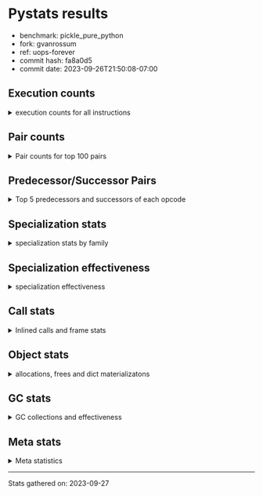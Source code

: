 
# Pystats results

- benchmark: pickle_pure_python
- fork: gvanrossum
- ref: uops-forever
- commit hash: fa8a0d5
- commit date: 2023-09-26T21:50:08-07:00

## Execution counts

<details>
<summary> execution counts for all instructions </summary>

|Name | Count | Self | Cumulative | Miss ratio | 
|---|---:|---:|---:|---:|
| LOAD_FAST | 235,101,660 | 24.7% | 24.7% |  |
| LOAD_ATTR_INSTANCE_VALUE | 82,560,000 | 8.7% | 33.4% |  |
| POP_JUMP_IF_FALSE | 56,832,000 | 6.0% | 39.3% |  |
| STORE_FAST | 48,154,020 | 5.1% | 44.4% |  |
| RESUME_CHECK | 41,529,720 | 4.4% | 48.8% |  |
| LOAD_GLOBAL_BUILTIN | 40,089,660 | 4.2% | 53.0% |  |
| LOAD_CONST | 35,520,000 | 3.7% | 56.7% |  |
| POP_TOP | 30,604,860 | 3.2% | 59.9% |  |
| RETURN_CONST | 26,304,000 | 2.8% | 62.7% |  |
| LOAD_GLOBAL_MODULE | 25,593,940 | 2.7% | 65.4% |  |
| COMPARE_OP_INT | 21,100,080 | 2.2% | 67.6% | 0.8% |
| LOAD_ATTR_METHOD_WITH_VALUES | 21,024,000 | 2.2% | 69.8% |  |
| CALL_PY_EXACT_ARGS | 19,602,240 | 2.1% | 71.9% | 4.9% |
| POP_JUMP_IF_NONE | 16,358,400 | 1.7% | 73.6% |  |
| LOAD_ATTR_METHOD_LAZY_DICT | 16,012,800 | 1.7% | 75.3% |  |
| TO_BOOL_ALWAYS_TRUE | 15,898,680 | 1.7% | 76.9% | 0.4% |
| RETURN_VALUE | 15,283,320 | 1.6% | 78.5% |  |
| LOAD_ATTR_METHOD_NO_DICT | 14,092,800 | 1.5% | 80.0% |  |
| CALL_BUILTIN_O | 13,670,400 | 1.4% | 81.5% |  |
| TO_BOOL_BOOL | 12,038,400 | 1.3% | 82.7% |  |
| LOAD_ATTR_NONDESCRIPTOR_WITH_VALUES | 10,752,000 | 1.1% | 83.8% |  |
| CALL_BUILTIN_FAST | 10,617,600 | 1.1% | 85.0% |  |
| CALL_METHOD_DESCRIPTOR_FAST | 10,387,200 | 1.1% | 86.1% |  |
| POP_JUMP_IF_TRUE | 10,099,200 | 1.1% | 87.1% |  |
| CALL_BOUND_METHOD_EXACT_ARGS | 10,003,200 | 1.1% | 88.2% |  |
| CALL_METHOD_DESCRIPTOR_O | 9,964,800 | 1.0% | 89.2% |  |
| BINARY_OP | 9,352,920 | 1.0% | 90.2% |  |
| IS_OP | 9,196,800 | 1.0% | 91.2% |  |
| LOAD_FAST_LOAD_FAST | 8,905,980 | 0.9% | 92.1% |  |
| PUSH_NULL | 7,965,480 | 0.8% | 92.9% |  |
| CALL_LEN | 7,680,000 | 0.8% | 93.7% |  |
| CALL | 6,223,640 | 0.7% | 94.4% |  |
| CALL_METHOD_DESCRIPTOR_NOARGS | 6,105,600 | 0.6% | 95.0% |  |
| CALL_PY_WITH_DEFAULTS | 5,952,000 | 0.6% | 95.7% |  |
| CALL_TYPE_1 | 4,588,800 | 0.5% | 96.1% |  |
| JUMP_FORWARD | 4,339,200 | 0.5% | 96.6% |  |
| CONTAINS_OP | 3,840,000 | 0.4% | 97.0% |  |
| BUILD_TUPLE | 3,820,860 | 0.4% | 97.4% |  |
| TO_BOOL_INT | 3,782,400 | 0.4% | 97.8% |  |
| STORE_SUBSCR_DICT | 3,782,400 | 0.4% | 98.2% |  |
| CALL_METHOD_DESCRIPTOR_FAST_WITH_KEYWORDS | 3,571,200 | 0.4% | 98.6% |  |
| EXTENDED_ARG | 3,552,000 | 0.4% | 98.9% |  |
| ENTER_EXECUTOR | 3,191,040 | 0.3% | 99.3% |  |
| BINARY_SUBSCR_TUPLE_INT | 1,324,800 | 0.1% | 99.4% |  |
| COMPARE_OP | 1,028,960 | 0.1% | 99.5% |  |
| STORE_ATTR_INSTANCE_VALUE | 864,000 | 0.1% | 99.6% |  |
| COPY | 614,400 | 0.1% | 99.7% |  |
| SWAP | 556,800 | 0.1% | 99.7% |  |
| LOAD_ATTR | 403,680 | 0.0% | 99.8% |  |
| NOP | 230,460 | 0.0% | 99.8% |  |
| LOAD_ATTR_MODULE | 192,220 | 0.0% | 99.8% |  |
| GET_ITER | 192,120 | 0.0% | 99.8% |  |
| FOR_ITER_LIST | 153,600 | 0.0% | 99.9% |  |
| CALL_KW | 153,600 | 0.0% | 99.9% |  |
| CALL_BUILTIN_CLASS | 134,460 | 0.0% | 99.9% |  |
| CALL_ISINSTANCE | 115,200 | 0.0% | 99.9% |  |
| UNPACK_SEQUENCE_TWO_TUPLE | 96,000 | 0.0% | 99.9% |  |
| STORE_FAST_STORE_FAST | 96,000 | 0.0% | 99.9% |  |
| POP_JUMP_IF_NOT_NONE | 96,000 | 0.0% | 99.9% |  |
| TO_BOOL_NONE | 77,880 | 0.0% | 99.9% | 73.5% |
| INTERPRETER_EXIT | 76,800 | 0.0% | 100.0% |  |
| BUILD_MAP | 76,800 | 0.0% | 100.0% |  |
| EXIT_INIT_CHECK | 57,600 | 0.0% | 100.0% |  |
| COMPARE_OP_STR | 57,600 | 0.0% | 100.0% |  |
| CALL_ALLOC_AND_ENTER_INIT | 57,600 | 0.0% | 100.0% |  |
| FOR_ITER_TUPLE | 38,460 | 0.0% | 100.0% |  |
| TO_BOOL | 38,440 | 0.0% | 100.0% |  |
| BINARY_SUBSCR_LIST_INT | 38,400 | 0.0% | 100.0% |  |
| CALL_FUNCTION_EX | 19,320 | 0.0% | 100.0% |  |
| LOAD_FAST_CHECK | 19,200 | 0.0% | 100.0% |  |
| BINARY_SUBSCR_DICT | 19,200 | 0.0% | 100.0% |  |
| BINARY_OP_ADD_INT | 19,200 | 0.0% | 100.0% |  |
| LOAD_DEREF | 180 | 0.0% | 100.0% |  |
| LOAD_GLOBAL | 160 | 0.0% | 100.0% |  |
| LOAD_ATTR_WITH_HINT | 60 | 0.0% | 100.0% |  |
| LIST_EXTEND | 60 | 0.0% | 100.0% |  |
| FOR_ITER_RANGE | 60 | 0.0% | 100.0% |  |
| COPY_FREE_VARS | 60 | 0.0% | 100.0% |  |
| CALL_INTRINSIC_1 | 60 | 0.0% | 100.0% |  |
| BUILD_LIST | 60 | 0.0% | 100.0% |  |
| BINARY_OP_SUBTRACT_FLOAT | 60 | 0.0% | 100.0% |  |
| JUMP_BACKWARD | 20 | 0.0% | 100.0% |  |


</details>

## Pair counts

<details>
<summary> Pair counts for top 100 pairs </summary>

|Pair | Count | Self | Cumulative | 
|---|---:|---:|---:|
| LOAD_FAST LOAD_ATTR_INSTANCE_VALUE | 82,560,000 | 8.7% | 8.7% |
| STORE_FAST LOAD_FAST | 39,456,300 | 4.1% | 12.8% |
| POP_JUMP_IF_FALSE LOAD_FAST | 35,712,000 | 3.8% | 16.6% |
| RESUME_CHECK LOAD_FAST | 35,424,000 | 3.7% | 20.3% |
| LOAD_GLOBAL_BUILTIN LOAD_FAST | 30,720,060 | 3.2% | 23.5% |
| RETURN_CONST POP_TOP | 20,313,600 | 2.1% | 25.7% |
| CALL_PY_EXACT_ARGS RESUME_CHECK | 19,584,000 | 2.1% | 27.7% |
| LOAD_FAST POP_JUMP_IF_NONE | 16,358,400 | 1.7% | 29.4% |
| TO_BOOL_ALWAYS_TRUE POP_JUMP_IF_FALSE | 15,897,600 | 1.7% | 31.1% |
| LOAD_ATTR_INSTANCE_VALUE TO_BOOL_ALWAYS_TRUE | 15,897,600 | 1.7% | 32.8% |
| LOAD_FAST LOAD_ATTR_METHOD_WITH_VALUES | 15,014,400 | 1.6% | 34.3% |
| LOAD_ATTR_METHOD_WITH_VALUES LOAD_FAST | 15,014,400 | 1.6% | 35.9% |
| COMPARE_OP_INT POP_JUMP_IF_FALSE | 15,010,560 | 1.6% | 37.5% |
| LOAD_CONST COMPARE_OP_INT | 14,876,160 | 1.6% | 39.1% |
| LOAD_FAST CALL_BUILTIN_O | 13,593,600 | 1.4% | 40.5% |
| LOAD_FAST CALL_PY_EXACT_ARGS | 13,536,000 | 1.4% | 41.9% |
| LOAD_FAST LOAD_CONST | 13,420,800 | 1.4% | 43.3% |
| TO_BOOL_BOOL POP_JUMP_IF_FALSE | 11,731,200 | 1.2% | 44.6% |
| POP_JUMP_IF_NONE LOAD_FAST | 11,712,000 | 1.2% | 45.8% |
| LOAD_FAST LOAD_ATTR_NONDESCRIPTOR_WITH_VALUES | 10,483,200 | 1.1% | 46.9% |
| POP_TOP RETURN_CONST | 10,406,400 | 1.1% | 48.0% |
| CALL_METHOD_DESCRIPTOR_FAST STORE_FAST | 10,387,200 | 1.1% | 49.1% |
| RETURN_VALUE POP_TOP | 10,080,000 | 1.1% | 50.1% |
| LOAD_ATTR_INSTANCE_VALUE LOAD_ATTR_METHOD_LAZY_DICT | 10,003,200 | 1.1% | 51.2% |
| CALL_BOUND_METHOD_EXACT_ARGS RESUME_CHECK | 10,003,200 | 1.1% | 52.2% |
| LOAD_FAST CALL_METHOD_DESCRIPTOR_O | 9,945,600 | 1.0% | 53.3% |
| LOAD_ATTR_METHOD_LAZY_DICT LOAD_FAST | 9,945,600 | 1.0% | 54.3% |
| CALL_METHOD_DESCRIPTOR_O RETURN_VALUE | 9,945,600 | 1.0% | 55.4% |
| POP_TOP LOAD_FAST | 9,251,520 | 1.0% | 56.3% |
| IS_OP POP_JUMP_IF_FALSE | 9,196,800 | 1.0% | 57.3% |
| STORE_FAST LOAD_GLOBAL_BUILTIN | 8,390,400 | 0.9% | 58.2% |
| POP_JUMP_IF_FALSE LOAD_GLOBAL_BUILTIN | 8,390,400 | 0.9% | 59.1% |
| LOAD_FAST PUSH_NULL | 7,753,980 | 0.8% | 59.9% |
| LOAD_ATTR_INSTANCE_VALUE LOAD_CONST | 7,603,200 | 0.8% | 60.7% |
| CALL_LEN STORE_FAST | 7,564,800 | 0.8% | 61.5% |
| LOAD_CONST LOAD_FAST | 6,432,000 | 0.7% | 62.2% |
| LOAD_ATTR_INSTANCE_VALUE STORE_FAST | 6,182,400 | 0.6% | 62.8% |
| POP_JUMP_IF_TRUE LOAD_FAST | 6,105,600 | 0.6% | 63.4% |
| LOAD_ATTR_NONDESCRIPTOR_WITH_VALUES COMPARE_OP_INT | 6,086,400 | 0.6% | 64.1% |
| LOAD_FAST LOAD_ATTR_METHOD_LAZY_DICT | 6,009,600 | 0.6% | 64.7% |
| LOAD_ATTR_METHOD_LAZY_DICT CALL_METHOD_DESCRIPTOR_NOARGS | 6,009,600 | 0.6% | 65.3% |
| POP_JUMP_IF_FALSE RETURN_CONST | 5,971,200 | 0.6% | 66.0% |
| COMPARE_OP_INT POP_JUMP_IF_TRUE | 5,971,200 | 0.6% | 66.6% |
| LOAD_ATTR_INSTANCE_VALUE LOAD_ATTR_METHOD_WITH_VALUES | 5,952,000 | 0.6% | 67.2% |
| CALL_PY_WITH_DEFAULTS RESUME_CHECK | 5,952,000 | 0.6% | 67.8% |
| LOAD_FAST TO_BOOL_BOOL | 5,894,400 | 0.6% | 68.5% |
| CALL_METHOD_DESCRIPTOR_NOARGS LOAD_FAST | 5,894,400 | 0.6% | 69.1% |
| LOAD_ATTR_INSTANCE_VALUE TO_BOOL_BOOL | 5,875,200 | 0.6% | 69.7% |
| RETURN_CONST STORE_FAST | 5,836,800 | 0.6% | 70.3% |
| RESUME_CHECK RETURN_CONST | 5,836,800 | 0.6% | 70.9% |
| LOAD_ATTR_METHOD_WITH_VALUES CALL_PY_WITH_DEFAULTS | 5,836,800 | 0.6% | 71.5% |
| LOAD_ATTR_METHOD_NO_DICT LOAD_GLOBAL_BUILTIN | 5,836,800 | 0.6% | 72.2% |
| LOAD_ATTR_INSTANCE_VALUE LOAD_ATTR_METHOD_NO_DICT | 5,836,800 | 0.6% | 72.8% |
| CALL_BUILTIN_O CALL_METHOD_DESCRIPTOR_FAST | 5,836,800 | 0.6% | 73.4% |
| CALL RESUME_CHECK | 5,798,400 | 0.6% | 74.0% |
| LOAD_FAST CALL_BUILTIN_FAST | 5,760,000 | 0.6% | 74.6% |
| LOAD_GLOBAL_MODULE LOAD_GLOBAL_MODULE | 5,740,880 | 0.6% | 75.2% |
| LOAD_GLOBAL_MODULE LOAD_CONST | 5,740,800 | 0.6% | 75.8% |
| CALL_BUILTIN_FAST BINARY_OP | 5,740,800 | 0.6% | 76.4% |
| POP_JUMP_IF_FALSE LOAD_GLOBAL_MODULE | 5,184,000 | 0.5% | 77.0% |
| LOAD_ATTR_INSTANCE_VALUE LOAD_FAST | 5,145,600 | 0.5% | 77.5% |
| RETURN_VALUE CALL_BOUND_METHOD_EXACT_ARGS | 5,088,000 | 0.5% | 78.0% |
| CALL_BUILTIN_FAST STORE_FAST | 4,780,800 | 0.5% | 78.5% |
| LOAD_FAST LOAD_GLOBAL_BUILTIN | 4,665,600 | 0.5% | 79.0% |
| LOAD_FAST LOAD_GLOBAL_MODULE | 4,646,400 | 0.5% | 79.5% |
| LOAD_ATTR_INSTANCE_VALUE LOAD_GLOBAL_MODULE | 4,608,000 | 0.5% | 80.0% |
| PUSH_NULL LOAD_FAST_LOAD_FAST | 4,585,980 | 0.5% | 80.5% |
| POP_JUMP_IF_NONE LOAD_GLOBAL_BUILTIN | 4,569,600 | 0.5% | 81.0% |
| LOAD_GLOBAL_MODULE IS_OP | 4,569,600 | 0.5% | 81.4% |
| LOAD_GLOBAL_MODULE CALL_BUILTIN_FAST | 4,569,600 | 0.5% | 81.9% |
| LOAD_CONST LOAD_GLOBAL_MODULE | 4,569,600 | 0.5% | 82.4% |
| LOAD_ATTR_METHOD_NO_DICT LOAD_FAST | 4,569,600 | 0.5% | 82.9% |
| LOAD_FAST_LOAD_FAST CALL_PY_EXACT_ARGS | 4,550,400 | 0.5% | 83.4% |
| LOAD_GLOBAL_BUILTIN STORE_FAST | 4,531,200 | 0.5% | 83.8% |
| LOAD_GLOBAL_BUILTIN IS_OP | 4,531,200 | 0.5% | 84.3% |
| LOAD_FAST CALL_TYPE_1 | 4,531,200 | 0.5% | 84.8% |
| LOAD_FAST CALL_METHOD_DESCRIPTOR_FAST | 4,531,200 | 0.5% | 85.3% |
| LOAD_ATTR_NONDESCRIPTOR_WITH_VALUES LOAD_ATTR_METHOD_NO_DICT | 4,531,200 | 0.5% | 85.7% |
| CALL_TYPE_1 STORE_FAST | 4,531,200 | 0.5% | 86.2% |
| BINARY_OP CALL_BOUND_METHOD_EXACT_ARGS | 4,377,600 | 0.5% | 86.7% |
| JUMP_FORWARD LOAD_FAST | 4,185,600 | 0.4% | 87.1% |
| POP_JUMP_IF_TRUE LOAD_GLOBAL_BUILTIN | 3,993,600 | 0.4% | 87.5% |
| LOAD_FAST CALL_LEN | 3,897,600 | 0.4% | 87.9% |
| CALL_BUILTIN_O LOAD_FAST | 3,840,000 | 0.4% | 88.3% |
| LOAD_FAST_LOAD_FAST BUILD_TUPLE | 3,801,600 | 0.4% | 88.7% |
| LOAD_ATTR_INSTANCE_VALUE CONTAINS_OP | 3,801,600 | 0.4% | 89.1% |
| TO_BOOL_INT POP_JUMP_IF_FALSE | 3,782,400 | 0.4% | 89.5% |
| STORE_SUBSCR_DICT RETURN_CONST | 3,782,400 | 0.4% | 89.9% |
| POP_TOP LOAD_FAST_LOAD_FAST | 3,782,400 | 0.4% | 90.3% |
| LOAD_GLOBAL_MODULE RETURN_VALUE | 3,782,400 | 0.4% | 90.7% |
| LOAD_ATTR_INSTANCE_VALUE TO_BOOL_INT | 3,782,400 | 0.4% | 91.1% |
| LOAD_ATTR_INSTANCE_VALUE LOAD_GLOBAL_BUILTIN | 3,782,400 | 0.4% | 91.5% |
| LOAD_ATTR_INSTANCE_VALUE CALL_LEN | 3,782,400 | 0.4% | 91.9% |
| CONTAINS_OP POP_JUMP_IF_TRUE | 3,782,400 | 0.4% | 92.3% |
| CALL_BUILTIN_O STORE_SUBSCR_DICT | 3,782,400 | 0.4% | 92.7% |
| BUILD_TUPLE LOAD_FAST | 3,782,400 | 0.4% | 93.1% |
| LOAD_CONST LOAD_CONST | 3,724,800 | 0.4% | 93.5% |
| LOAD_FAST LOAD_ATTR_METHOD_NO_DICT | 3,705,600 | 0.4% | 93.9% |
| LOAD_FAST BINARY_OP | 3,590,420 | 0.4% | 94.3% |
| LOAD_ATTR_METHOD_NO_DICT LOAD_CONST | 3,590,400 | 0.4% | 94.6% |


</details>

## Predecessor/Successor Pairs

<details>
<summary> Top 5 predecessors and successors of each opcode </summary>

### CACHE

<details>
<summary> Successors and predecessors for CACHE </summary>

|Predecessors | Count | Percentage | 
|---|---:|---:|

|Successors | Count | Percentage | 
|---|---:|---:|
| RESUME_CHECK | 76,800 | 100.0% |


</details>

### EXIT_INIT_CHECK

<details>
<summary> Successors and predecessors for EXIT_INIT_CHECK </summary>

|Predecessors | Count | Percentage | 
|---|---:|---:|
| RETURN_CONST | 57,600 | 100.0% |

|Successors | Count | Percentage | 
|---|---:|---:|
| RETURN_VALUE | 57,600 | 100.0% |


</details>

### GET_ITER

<details>
<summary> Successors and predecessors for GET_ITER </summary>

|Predecessors | Count | Percentage | 
|---|---:|---:|
| LOAD_FAST | 172,920 | 90.0% |
| CALL_METHOD_DESCRIPTOR_FAST_WITH_KEYWORDS | 19,200 | 10.0% |

|Successors | Count | Percentage | 
|---|---:|---:|
| FOR_ITER_LIST | 153,600 | 80.0% |
| FOR_ITER_TUPLE | 38,460 | 20.0% |
| FOR_ITER_RANGE | 60 | 0.0% |


</details>

### INTERPRETER_EXIT

<details>
<summary> Successors and predecessors for INTERPRETER_EXIT </summary>

|Predecessors | Count | Percentage | 
|---|---:|---:|
| RETURN_CONST | 76,800 | 100.0% |

|Successors | Count | Percentage | 
|---|---:|---:|


</details>

### NOP

<details>
<summary> Successors and predecessors for NOP </summary>

|Predecessors | Count | Percentage | 
|---|---:|---:|
| STORE_FAST | 153,600 | 66.6% |
| STORE_ATTR_INSTANCE_VALUE | 57,600 | 25.0% |
| POP_JUMP_IF_FALSE | 19,200 | 8.3% |
| POP_TOP | 60 | 0.0% |

|Successors | Count | Percentage | 
|---|---:|---:|
| LOAD_GLOBAL_BUILTIN | 153,600 | 66.6% |
| LOAD_FAST | 76,800 | 33.3% |
| LOAD_DEREF | 60 | 0.0% |


</details>

### POP_TOP

<details>
<summary> Successors and predecessors for POP_TOP </summary>

|Predecessors | Count | Percentage | 
|---|---:|---:|
| RETURN_CONST | 20,313,600 | 66.4% |
| RETURN_VALUE | 10,080,000 | 32.9% |
| CALL_BUILTIN_O | 115,200 | 0.4% |
| POP_JUMP_IF_FALSE | 57,600 | 0.2% |
| CALL_KW | 19,200 | 0.1% |

|Successors | Count | Percentage | 
|---|---:|---:|
| RETURN_CONST | 10,406,400 | 34.0% |
| LOAD_FAST | 9,251,520 | 30.2% |
| LOAD_FAST_LOAD_FAST | 3,782,400 | 12.4% |
| EXTENDED_ARG | 3,552,000 | 11.6% |
| ENTER_EXECUTOR | 3,170,880 | 10.4% |


</details>

### PUSH_NULL

<details>
<summary> Successors and predecessors for PUSH_NULL </summary>

|Predecessors | Count | Percentage | 
|---|---:|---:|
| LOAD_FAST | 7,753,980 | 97.3% |
| LOAD_ATTR_MODULE | 172,960 | 2.2% |
| LOAD_ATTR | 38,420 | 0.5% |
| LOAD_DEREF | 120 | 0.0% |

|Successors | Count | Percentage | 
|---|---:|---:|
| LOAD_FAST_LOAD_FAST | 4,585,980 | 57.6% |
| LOAD_FAST | 2,841,720 | 35.7% |
| LOAD_GLOBAL_MODULE | 364,800 | 4.6% |
| CALL | 172,980 | 2.2% |


</details>

### RETURN_VALUE

<details>
<summary> Successors and predecessors for RETURN_VALUE </summary>

|Predecessors | Count | Percentage | 
|---|---:|---:|
| CALL_METHOD_DESCRIPTOR_O | 9,945,600 | 65.1% |
| LOAD_GLOBAL_MODULE | 3,782,400 | 24.7% |
| BINARY_OP | 1,305,600 | 8.5% |
| LOAD_FAST | 96,000 | 0.6% |
| EXIT_INIT_CHECK | 57,600 | 0.4% |

|Successors | Count | Percentage | 
|---|---:|---:|
| POP_TOP | 10,080,000 | 66.0% |
| CALL_BOUND_METHOD_EXACT_ARGS | 5,088,000 | 33.3% |
| LOAD_FAST | 57,600 | 0.4% |
| STORE_FAST | 38,400 | 0.3% |
| UNPACK_SEQUENCE_TWO_TUPLE | 19,200 | 0.1% |


</details>

### TO_BOOL

<details>
<summary> Successors and predecessors for TO_BOOL </summary>

|Predecessors | Count | Percentage | 
|---|---:|---:|
| LOAD_FAST | 38,400 | 99.9% |
| TO_BOOL | 40 | 0.1% |

|Successors | Count | Percentage | 
|---|---:|---:|
| POP_JUMP_IF_TRUE | 38,400 | 99.9% |
| TO_BOOL | 40 | 0.1% |


</details>

### BINARY_OP

<details>
<summary> Successors and predecessors for BINARY_OP </summary>

|Predecessors | Count | Percentage | 
|---|---:|---:|
| CALL_BUILTIN_FAST | 5,740,800 | 61.4% |
| LOAD_FAST | 3,590,420 | 38.4% |
| LOAD_CONST | 19,200 | 0.2% |
| BINARY_OP | 2,500 | 0.0% |

|Successors | Count | Percentage | 
|---|---:|---:|
| CALL_BOUND_METHOD_EXACT_ARGS | 4,377,600 | 46.8% |
| LOAD_FAST | 3,590,400 | 38.4% |
| RETURN_VALUE | 1,305,600 | 14.0% |
| CALL_BUILTIN_O | 57,600 | 0.6% |
| LOAD_CONST | 19,200 | 0.2% |


</details>

### BUILD_LIST

<details>
<summary> Successors and predecessors for BUILD_LIST </summary>

|Predecessors | Count | Percentage | 
|---|---:|---:|
| LOAD_FAST | 60 | 100.0% |

|Successors | Count | Percentage | 
|---|---:|---:|
| LOAD_DEREF | 60 | 100.0% |


</details>

### BUILD_MAP

<details>
<summary> Successors and predecessors for BUILD_MAP </summary>

|Predecessors | Count | Percentage | 
|---|---:|---:|
| STORE_ATTR_INSTANCE_VALUE | 57,600 | 75.0% |
| LOAD_FAST | 19,200 | 25.0% |

|Successors | Count | Percentage | 
|---|---:|---:|
| LOAD_FAST | 57,600 | 75.0% |
| CALL_FUNCTION_EX | 19,200 | 25.0% |


</details>

### BUILD_TUPLE

<details>
<summary> Successors and predecessors for BUILD_TUPLE </summary>

|Predecessors | Count | Percentage | 
|---|---:|---:|
| LOAD_FAST_LOAD_FAST | 3,801,600 | 99.5% |
| LOAD_FAST_CHECK | 19,200 | 0.5% |
| LOAD_GLOBAL_MODULE | 60 | 0.0% |

|Successors | Count | Percentage | 
|---|---:|---:|
| LOAD_FAST | 3,782,400 | 99.0% |
| RETURN_VALUE | 19,200 | 0.5% |
| CALL_BUILTIN_FAST | 19,200 | 0.5% |
| STORE_FAST | 60 | 0.0% |


</details>

### CALL

<details>
<summary> Successors and predecessors for CALL </summary>

|Predecessors | Count | Percentage | 
|---|---:|---:|
| ENTER_EXECUTOR | 2,998,020 | 48.2% |
| LOAD_FAST | 2,803,220 | 45.0% |
| PUSH_NULL | 172,980 | 2.8% |
| LOAD_ATTR_NONDESCRIPTOR_WITH_VALUES | 134,400 | 2.2% |
| LOAD_ATTR_METHOD_LAZY_DICT | 57,600 | 0.9% |

|Successors | Count | Percentage | 
|---|---:|---:|
| RESUME_CHECK | 5,798,400 | 93.2% |
| LOAD_FAST | 172,860 | 2.8% |
| CALL_BUILTIN_CLASS | 134,420 | 2.2% |
| STORE_FAST | 115,260 | 1.9% |
| CALL | 2,640 | 0.0% |


</details>

### CALL_FUNCTION_EX

<details>
<summary> Successors and predecessors for CALL_FUNCTION_EX </summary>

|Predecessors | Count | Percentage | 
|---|---:|---:|
| BUILD_MAP | 19,200 | 99.4% |
| LOAD_FAST | 60 | 0.3% |
| CALL_INTRINSIC_1 | 60 | 0.3% |

|Successors | Count | Percentage | 
|---|---:|---:|
| POP_TOP | 19,200 | 99.4% |
| RESUME_CHECK | 60 | 0.3% |
| COPY_FREE_VARS | 60 | 0.3% |


</details>

### CALL_INTRINSIC_1

<details>
<summary> Successors and predecessors for CALL_INTRINSIC_1 </summary>

|Predecessors | Count | Percentage | 
|---|---:|---:|
| LIST_EXTEND | 60 | 100.0% |

|Successors | Count | Percentage | 
|---|---:|---:|
| CALL_FUNCTION_EX | 60 | 100.0% |


</details>

### CALL_KW

<details>
<summary> Successors and predecessors for CALL_KW </summary>

|Predecessors | Count | Percentage | 
|---|---:|---:|
| LOAD_CONST | 153,600 | 100.0% |

|Successors | Count | Percentage | 
|---|---:|---:|
| RESUME_CHECK | 57,600 | 37.5% |
| LOAD_ATTR_METHOD_WITH_VALUES | 57,600 | 37.5% |
| STORE_FAST | 19,200 | 12.5% |
| POP_TOP | 19,200 | 12.5% |


</details>

### COMPARE_OP

<details>
<summary> Successors and predecessors for COMPARE_OP </summary>

|Predecessors | Count | Percentage | 
|---|---:|---:|
| LOAD_CONST | 541,440 | 52.6% |
| COPY | 480,000 | 46.6% |
| COMPARE_OP | 4,400 | 0.4% |
| COMPARE_OP_INT | 3,120 | 0.3% |

|Successors | Count | Percentage | 
|---|---:|---:|
| POP_JUMP_IF_FALSE | 1,021,440 | 99.3% |
| COMPARE_OP | 4,400 | 0.4% |
| COMPARE_OP_INT | 3,120 | 0.3% |


</details>

### CONTAINS_OP

<details>
<summary> Successors and predecessors for CONTAINS_OP </summary>

|Predecessors | Count | Percentage | 
|---|---:|---:|
| LOAD_ATTR_INSTANCE_VALUE | 3,801,600 | 99.0% |
| LOAD_FAST | 38,400 | 1.0% |

|Successors | Count | Percentage | 
|---|---:|---:|
| POP_JUMP_IF_TRUE | 3,782,400 | 98.5% |
| POP_JUMP_IF_FALSE | 57,600 | 1.5% |


</details>

### COPY

<details>
<summary> Successors and predecessors for COPY </summary>

|Predecessors | Count | Percentage | 
|---|---:|---:|
| SWAP | 556,800 | 90.6% |
| LOAD_FAST | 57,600 | 9.4% |

|Successors | Count | Percentage | 
|---|---:|---:|
| COMPARE_OP | 480,000 | 78.1% |
| COMPARE_OP_INT | 76,800 | 12.5% |
| TO_BOOL_BOOL | 57,600 | 9.4% |


</details>

### COPY_FREE_VARS

<details>
<summary> Successors and predecessors for COPY_FREE_VARS </summary>

|Predecessors | Count | Percentage | 
|---|---:|---:|
| CALL_FUNCTION_EX | 60 | 100.0% |

|Successors | Count | Percentage | 
|---|---:|---:|
| RESUME_CHECK | 60 | 100.0% |


</details>

### ENTER_EXECUTOR

<details>
<summary> Successors and predecessors for ENTER_EXECUTOR </summary>

|Predecessors | Count | Percentage | 
|---|---:|---:|
| POP_TOP | 3,170,880 | 99.4% |
| STORE_FAST | 19,200 | 0.6% |
| ENTER_EXECUTOR | 940 | 0.0% |
| JUMP_BACKWARD | 20 | 0.0% |

|Successors | Count | Percentage | 
|---|---:|---:|
| CALL | 2,998,020 | 94.0% |
| LOAD_FAST | 153,600 | 4.8% |
| LOAD_GLOBAL_BUILTIN | 38,400 | 1.2% |
| ENTER_EXECUTOR | 940 | 0.0% |
| LOAD_GLOBAL_MODULE | 40 | 0.0% |


</details>

### EXTENDED_ARG

<details>
<summary> Successors and predecessors for EXTENDED_ARG </summary>

|Predecessors | Count | Percentage | 
|---|---:|---:|
| POP_TOP | 3,552,000 | 100.0% |

|Successors | Count | Percentage | 
|---|---:|---:|
| JUMP_FORWARD | 3,552,000 | 100.0% |


</details>

### IS_OP

<details>
<summary> Successors and predecessors for IS_OP </summary>

|Predecessors | Count | Percentage | 
|---|---:|---:|
| LOAD_GLOBAL_MODULE | 4,569,600 | 49.7% |
| LOAD_GLOBAL_BUILTIN | 4,531,200 | 49.3% |
| CALL_TYPE_1 | 57,600 | 0.6% |
| LOAD_FAST_LOAD_FAST | 38,400 | 0.4% |

|Successors | Count | Percentage | 
|---|---:|---:|
| POP_JUMP_IF_FALSE | 9,196,800 | 100.0% |


</details>

### JUMP_BACKWARD

<details>
<summary> Successors and predecessors for JUMP_BACKWARD </summary>

|Predecessors | Count | Percentage | 
|---|---:|---:|
| ENTER_EXECUTOR | 20 | 100.0% |

|Successors | Count | Percentage | 
|---|---:|---:|
| ENTER_EXECUTOR | 20 | 100.0% |


</details>

### JUMP_FORWARD

<details>
<summary> Successors and predecessors for JUMP_FORWARD </summary>

|Predecessors | Count | Percentage | 
|---|---:|---:|
| EXTENDED_ARG | 3,552,000 | 81.9% |
| POP_JUMP_IF_FALSE | 460,800 | 10.6% |
| POP_TOP | 307,200 | 7.1% |
| STORE_FAST | 19,200 | 0.4% |

|Successors | Count | Percentage | 
|---|---:|---:|
| LOAD_FAST | 4,185,600 | 96.5% |
| LOAD_FAST_LOAD_FAST | 134,400 | 3.1% |
| LOAD_GLOBAL_BUILTIN | 19,200 | 0.4% |


</details>

### LIST_EXTEND

<details>
<summary> Successors and predecessors for LIST_EXTEND </summary>

|Predecessors | Count | Percentage | 
|---|---:|---:|
| LOAD_DEREF | 60 | 100.0% |

|Successors | Count | Percentage | 
|---|---:|---:|
| CALL_INTRINSIC_1 | 60 | 100.0% |


</details>

### LOAD_ATTR

<details>
<summary> Successors and predecessors for LOAD_ATTR </summary>

|Predecessors | Count | Percentage | 
|---|---:|---:|
| LOAD_FAST | 268,840 | 66.6% |
| LOAD_ATTR_INSTANCE_VALUE | 115,200 | 28.5% |
| LOAD_GLOBAL_MODULE | 19,260 | 4.8% |
| LOAD_ATTR | 360 | 0.1% |
| LOAD_GLOBAL | 20 | 0.0% |

|Successors | Count | Percentage | 
|---|---:|---:|
| STORE_FAST | 192,000 | 47.6% |
| LOAD_FAST | 172,800 | 42.8% |
| PUSH_NULL | 38,420 | 9.5% |
| LOAD_ATTR | 360 | 0.1% |
| LOAD_ATTR_MODULE | 80 | 0.0% |


</details>

### LOAD_CONST

<details>
<summary> Successors and predecessors for LOAD_CONST </summary>

|Predecessors | Count | Percentage | 
|---|---:|---:|
| LOAD_FAST | 13,420,800 | 37.8% |
| LOAD_ATTR_INSTANCE_VALUE | 7,603,200 | 21.4% |
| LOAD_GLOBAL_MODULE | 5,740,800 | 16.2% |
| LOAD_CONST | 3,724,800 | 10.5% |
| LOAD_ATTR_METHOD_NO_DICT | 3,590,400 | 10.1% |

|Successors | Count | Percentage | 
|---|---:|---:|
| COMPARE_OP_INT | 14,876,160 | 41.9% |
| LOAD_FAST | 6,432,000 | 18.1% |
| LOAD_GLOBAL_MODULE | 4,569,600 | 12.9% |
| LOAD_CONST | 3,724,800 | 10.5% |
| CALL_METHOD_DESCRIPTOR_FAST_WITH_KEYWORDS | 3,571,200 | 10.1% |


</details>

### LOAD_DEREF

<details>
<summary> Successors and predecessors for LOAD_DEREF </summary>

|Predecessors | Count | Percentage | 
|---|---:|---:|
| RESUME_CHECK | 60 | 33.3% |
| NOP | 60 | 33.3% |
| BUILD_LIST | 60 | 33.3% |

|Successors | Count | Percentage | 
|---|---:|---:|
| PUSH_NULL | 120 | 66.7% |
| LIST_EXTEND | 60 | 33.3% |


</details>

### LOAD_FAST

<details>
<summary> Successors and predecessors for LOAD_FAST </summary>

|Predecessors | Count | Percentage | 
|---|---:|---:|
| STORE_FAST | 39,456,300 | 16.8% |
| POP_JUMP_IF_FALSE | 35,712,000 | 15.2% |
| RESUME_CHECK | 35,424,000 | 15.1% |
| LOAD_GLOBAL_BUILTIN | 30,720,060 | 13.1% |
| LOAD_ATTR_METHOD_WITH_VALUES | 15,014,400 | 6.4% |

|Successors | Count | Percentage | 
|---|---:|---:|
| LOAD_ATTR_INSTANCE_VALUE | 82,560,000 | 35.1% |
| POP_JUMP_IF_NONE | 16,358,400 | 7.0% |
| LOAD_ATTR_METHOD_WITH_VALUES | 15,014,400 | 6.4% |
| CALL_BUILTIN_O | 13,593,600 | 5.8% |
| CALL_PY_EXACT_ARGS | 13,536,000 | 5.8% |


</details>

### LOAD_FAST_CHECK

<details>
<summary> Successors and predecessors for LOAD_FAST_CHECK </summary>

|Predecessors | Count | Percentage | 
|---|---:|---:|
| LOAD_FAST | 19,200 | 100.0% |

|Successors | Count | Percentage | 
|---|---:|---:|
| BUILD_TUPLE | 19,200 | 100.0% |


</details>

### LOAD_FAST_LOAD_FAST

<details>
<summary> Successors and predecessors for LOAD_FAST_LOAD_FAST </summary>

|Predecessors | Count | Percentage | 
|---|---:|---:|
| PUSH_NULL | 4,585,980 | 51.5% |
| POP_TOP | 3,782,400 | 42.5% |
| LOAD_GLOBAL_MODULE | 230,400 | 2.6% |
| JUMP_FORWARD | 134,400 | 1.5% |
| RESUME_CHECK | 57,600 | 0.6% |

|Successors | Count | Percentage | 
|---|---:|---:|
| CALL_PY_EXACT_ARGS | 4,550,400 | 51.1% |
| BUILD_TUPLE | 3,801,600 | 42.7% |
| LOAD_ATTR_NONDESCRIPTOR_WITH_VALUES | 268,800 | 3.0% |
| STORE_ATTR_INSTANCE_VALUE | 115,200 | 1.3% |
| LOAD_FAST | 57,600 | 0.6% |


</details>

### LOAD_GLOBAL

<details>
<summary> Successors and predecessors for LOAD_GLOBAL </summary>

|Predecessors | Count | Percentage | 
|---|---:|---:|
| STORE_FAST | 40 | 25.0% |
| RETURN_VALUE | 40 | 25.0% |
| LOAD_GLOBAL_MODULE | 40 | 25.0% |
| RESUME_CHECK | 20 | 12.5% |
| ENTER_EXECUTOR | 20 | 12.5% |

|Successors | Count | Percentage | 
|---|---:|---:|
| LOAD_GLOBAL_MODULE | 120 | 75.0% |
| LOAD_GLOBAL_BUILTIN | 20 | 12.5% |
| LOAD_ATTR | 20 | 12.5% |


</details>

### POP_JUMP_IF_FALSE

<details>
<summary> Successors and predecessors for POP_JUMP_IF_FALSE </summary>

|Predecessors | Count | Percentage | 
|---|---:|---:|
| TO_BOOL_ALWAYS_TRUE | 15,897,600 | 28.0% |
| COMPARE_OP_INT | 15,010,560 | 26.4% |
| TO_BOOL_BOOL | 11,731,200 | 20.6% |
| IS_OP | 9,196,800 | 16.2% |
| TO_BOOL_INT | 3,782,400 | 6.7% |

|Successors | Count | Percentage | 
|---|---:|---:|
| LOAD_FAST | 35,712,000 | 62.8% |
| LOAD_GLOBAL_BUILTIN | 8,390,400 | 14.8% |
| RETURN_CONST | 5,971,200 | 10.5% |
| LOAD_GLOBAL_MODULE | 5,184,000 | 9.1% |
| LOAD_CONST | 1,036,800 | 1.8% |


</details>

### POP_JUMP_IF_NONE

<details>
<summary> Successors and predecessors for POP_JUMP_IF_NONE </summary>

|Predecessors | Count | Percentage | 
|---|---:|---:|
| LOAD_FAST | 16,358,400 | 100.0% |

|Successors | Count | Percentage | 
|---|---:|---:|
| LOAD_FAST | 11,712,000 | 71.6% |
| LOAD_GLOBAL_BUILTIN | 4,569,600 | 27.9% |
| LOAD_FAST_LOAD_FAST | 57,600 | 0.4% |
| RETURN_CONST | 19,200 | 0.1% |


</details>

### POP_JUMP_IF_NOT_NONE

<details>
<summary> Successors and predecessors for POP_JUMP_IF_NOT_NONE </summary>

|Predecessors | Count | Percentage | 
|---|---:|---:|
| LOAD_FAST | 96,000 | 100.0% |

|Successors | Count | Percentage | 
|---|---:|---:|
| LOAD_FAST | 57,600 | 60.0% |
| LOAD_GLOBAL_MODULE | 19,200 | 20.0% |
| LOAD_GLOBAL_BUILTIN | 19,200 | 20.0% |


</details>

### POP_JUMP_IF_TRUE

<details>
<summary> Successors and predecessors for POP_JUMP_IF_TRUE </summary>

|Predecessors | Count | Percentage | 
|---|---:|---:|
| COMPARE_OP_INT | 5,971,200 | 59.1% |
| CONTAINS_OP | 3,782,400 | 37.5% |
| TO_BOOL_BOOL | 307,200 | 3.0% |
| TO_BOOL | 38,400 | 0.4% |

|Successors | Count | Percentage | 
|---|---:|---:|
| LOAD_FAST | 6,105,600 | 60.5% |
| LOAD_GLOBAL_BUILTIN | 3,993,600 | 39.5% |


</details>

### RETURN_CONST

<details>
<summary> Successors and predecessors for RETURN_CONST </summary>

|Predecessors | Count | Percentage | 
|---|---:|---:|
| POP_TOP | 10,406,400 | 39.6% |
| POP_JUMP_IF_FALSE | 5,971,200 | 22.7% |
| RESUME_CHECK | 5,836,800 | 22.2% |
| STORE_SUBSCR_DICT | 3,782,400 | 14.4% |
| STORE_ATTR_INSTANCE_VALUE | 288,000 | 1.1% |

|Successors | Count | Percentage | 
|---|---:|---:|
| POP_TOP | 20,313,600 | 77.2% |
| STORE_FAST | 5,836,800 | 22.2% |
| INTERPRETER_EXIT | 76,800 | 0.3% |
| EXIT_INIT_CHECK | 57,600 | 0.2% |
| RETURN_VALUE | 19,200 | 0.1% |


</details>

### STORE_FAST

<details>
<summary> Successors and predecessors for STORE_FAST </summary>

|Predecessors | Count | Percentage | 
|---|---:|---:|
| CALL_METHOD_DESCRIPTOR_FAST | 10,387,200 | 21.6% |
| CALL_LEN | 7,564,800 | 15.7% |
| LOAD_ATTR_INSTANCE_VALUE | 6,182,400 | 12.8% |
| RETURN_CONST | 5,836,800 | 12.1% |
| CALL_BUILTIN_FAST | 4,780,800 | 9.9% |

|Successors | Count | Percentage | 
|---|---:|---:|
| LOAD_FAST | 39,456,300 | 81.9% |
| LOAD_GLOBAL_BUILTIN | 8,390,400 | 17.4% |
| NOP | 153,600 | 0.3% |
| LOAD_GLOBAL_MODULE | 76,880 | 0.2% |
| LOAD_FAST_LOAD_FAST | 19,200 | 0.0% |


</details>

### STORE_FAST_STORE_FAST

<details>
<summary> Successors and predecessors for STORE_FAST_STORE_FAST </summary>

|Predecessors | Count | Percentage | 
|---|---:|---:|
| UNPACK_SEQUENCE_TWO_TUPLE | 96,000 | 100.0% |

|Successors | Count | Percentage | 
|---|---:|---:|
| LOAD_FAST | 76,800 | 80.0% |
| LOAD_FAST_LOAD_FAST | 19,200 | 20.0% |


</details>

### SWAP

<details>
<summary> Successors and predecessors for SWAP </summary>

|Predecessors | Count | Percentage | 
|---|---:|---:|
| LOAD_FAST | 556,800 | 100.0% |

|Successors | Count | Percentage | 
|---|---:|---:|
| COPY | 556,800 | 100.0% |


</details>

### BINARY_OP_ADD_INT

<details>
<summary> Successors and predecessors for BINARY_OP_ADD_INT </summary>

|Predecessors | Count | Percentage | 
|---|---:|---:|
| LOAD_CONST | 19,200 | 100.0% |

|Successors | Count | Percentage | 
|---|---:|---:|
| STORE_FAST | 19,200 | 100.0% |


</details>

### BINARY_OP_SUBTRACT_FLOAT

<details>
<summary> Successors and predecessors for BINARY_OP_SUBTRACT_FLOAT </summary>

|Predecessors | Count | Percentage | 
|---|---:|---:|
| LOAD_FAST | 40 | 66.7% |
| BINARY_OP | 20 | 33.3% |

|Successors | Count | Percentage | 
|---|---:|---:|
| RETURN_VALUE | 60 | 100.0% |


</details>

### BINARY_SUBSCR_DICT

<details>
<summary> Successors and predecessors for BINARY_SUBSCR_DICT </summary>

|Predecessors | Count | Percentage | 
|---|---:|---:|
| LOAD_FAST | 19,200 | 100.0% |

|Successors | Count | Percentage | 
|---|---:|---:|
| STORE_FAST | 19,200 | 100.0% |


</details>

### BINARY_SUBSCR_LIST_INT

<details>
<summary> Successors and predecessors for BINARY_SUBSCR_LIST_INT </summary>

|Predecessors | Count | Percentage | 
|---|---:|---:|
| LOAD_FAST | 38,400 | 100.0% |

|Successors | Count | Percentage | 
|---|---:|---:|
| CALL_BOUND_METHOD_EXACT_ARGS | 38,400 | 100.0% |


</details>

### BINARY_SUBSCR_TUPLE_INT

<details>
<summary> Successors and predecessors for BINARY_SUBSCR_TUPLE_INT </summary>

|Predecessors | Count | Percentage | 
|---|---:|---:|
| LOAD_CONST | 1,324,800 | 100.0% |

|Successors | Count | Percentage | 
|---|---:|---:|
| CALL_PY_EXACT_ARGS | 1,305,600 | 98.6% |
| STORE_FAST | 19,200 | 1.4% |


</details>

### CALL_ALLOC_AND_ENTER_INIT

<details>
<summary> Successors and predecessors for CALL_ALLOC_AND_ENTER_INIT </summary>

|Predecessors | Count | Percentage | 
|---|---:|---:|
| LOAD_ATTR_INSTANCE_VALUE | 57,600 | 100.0% |

|Successors | Count | Percentage | 
|---|---:|---:|
| RESUME_CHECK | 57,600 | 100.0% |


</details>

### CALL_BOUND_METHOD_EXACT_ARGS

<details>
<summary> Successors and predecessors for CALL_BOUND_METHOD_EXACT_ARGS </summary>

|Predecessors | Count | Percentage | 
|---|---:|---:|
| RETURN_VALUE | 5,088,000 | 50.9% |
| BINARY_OP | 4,377,600 | 43.8% |
| LOAD_GLOBAL_MODULE | 499,200 | 5.0% |
| BINARY_SUBSCR_LIST_INT | 38,400 | 0.4% |

|Successors | Count | Percentage | 
|---|---:|---:|
| RESUME_CHECK | 10,003,200 | 100.0% |


</details>

### CALL_BUILTIN_CLASS

<details>
<summary> Successors and predecessors for CALL_BUILTIN_CLASS </summary>

|Predecessors | Count | Percentage | 
|---|---:|---:|
| CALL | 134,420 | 100.0% |
| LOAD_FAST | 40 | 0.0% |

|Successors | Count | Percentage | 
|---|---:|---:|
| STORE_FAST | 134,460 | 100.0% |


</details>

### CALL_BUILTIN_FAST

<details>
<summary> Successors and predecessors for CALL_BUILTIN_FAST </summary>

|Predecessors | Count | Percentage | 
|---|---:|---:|
| LOAD_FAST | 5,760,000 | 54.2% |
| LOAD_GLOBAL_MODULE | 4,569,600 | 43.0% |
| LOAD_CONST | 115,200 | 1.1% |
| LOAD_ATTR_INSTANCE_VALUE | 57,600 | 0.5% |
| CALL_LEN | 57,600 | 0.5% |

|Successors | Count | Percentage | 
|---|---:|---:|
| BINARY_OP | 5,740,800 | 54.1% |
| STORE_FAST | 4,780,800 | 45.0% |
| TO_BOOL_BOOL | 76,800 | 0.7% |
| LOAD_ATTR_METHOD_NO_DICT | 19,200 | 0.2% |


</details>

### CALL_BUILTIN_O

<details>
<summary> Successors and predecessors for CALL_BUILTIN_O </summary>

|Predecessors | Count | Percentage | 
|---|---:|---:|
| LOAD_FAST | 13,593,600 | 99.4% |
| BINARY_OP | 57,600 | 0.4% |
| LOAD_ATTR_INSTANCE_VALUE | 19,200 | 0.1% |

|Successors | Count | Percentage | 
|---|---:|---:|
| CALL_METHOD_DESCRIPTOR_FAST | 5,836,800 | 42.7% |
| LOAD_FAST | 3,840,000 | 28.1% |
| STORE_SUBSCR_DICT | 3,782,400 | 27.7% |
| POP_TOP | 115,200 | 0.8% |
| RETURN_VALUE | 57,600 | 0.4% |


</details>

### CALL_ISINSTANCE

<details>
<summary> Successors and predecessors for CALL_ISINSTANCE </summary>

|Predecessors | Count | Percentage | 
|---|---:|---:|
| LOAD_GLOBAL_MODULE | 57,600 | 50.0% |
| LOAD_GLOBAL_BUILTIN | 57,600 | 50.0% |

|Successors | Count | Percentage | 
|---|---:|---:|
| TO_BOOL_BOOL | 115,200 | 100.0% |


</details>

### CALL_LEN

<details>
<summary> Successors and predecessors for CALL_LEN </summary>

|Predecessors | Count | Percentage | 
|---|---:|---:|
| LOAD_FAST | 3,897,600 | 50.7% |
| LOAD_ATTR_INSTANCE_VALUE | 3,782,400 | 49.2% |

|Successors | Count | Percentage | 
|---|---:|---:|
| STORE_FAST | 7,564,800 | 98.5% |
| LOAD_FAST | 57,600 | 0.8% |
| CALL_BUILTIN_FAST | 57,600 | 0.8% |


</details>

### CALL_METHOD_DESCRIPTOR_FAST

<details>
<summary> Successors and predecessors for CALL_METHOD_DESCRIPTOR_FAST </summary>

|Predecessors | Count | Percentage | 
|---|---:|---:|
| CALL_BUILTIN_O | 5,836,800 | 56.2% |
| LOAD_FAST | 4,531,200 | 43.6% |
| LOAD_GLOBAL_MODULE | 19,200 | 0.2% |

|Successors | Count | Percentage | 
|---|---:|---:|
| STORE_FAST | 10,387,200 | 100.0% |


</details>

### CALL_METHOD_DESCRIPTOR_FAST_WITH_KEYWORDS

<details>
<summary> Successors and predecessors for CALL_METHOD_DESCRIPTOR_FAST_WITH_KEYWORDS </summary>

|Predecessors | Count | Percentage | 
|---|---:|---:|
| LOAD_CONST | 3,571,200 | 100.0% |

|Successors | Count | Percentage | 
|---|---:|---:|
| STORE_FAST | 3,552,000 | 99.5% |
| GET_ITER | 19,200 | 0.5% |


</details>

### CALL_METHOD_DESCRIPTOR_NOARGS

<details>
<summary> Successors and predecessors for CALL_METHOD_DESCRIPTOR_NOARGS </summary>

|Predecessors | Count | Percentage | 
|---|---:|---:|
| LOAD_ATTR_METHOD_LAZY_DICT | 6,009,600 | 98.4% |
| LOAD_ATTR_METHOD_NO_DICT | 96,000 | 1.6% |

|Successors | Count | Percentage | 
|---|---:|---:|
| LOAD_FAST | 5,894,400 | 96.5% |
| LOAD_CONST | 76,800 | 1.3% |
| CALL_PY_EXACT_ARGS | 76,800 | 1.3% |
| STORE_FAST | 57,600 | 0.9% |


</details>

### CALL_METHOD_DESCRIPTOR_O

<details>
<summary> Successors and predecessors for CALL_METHOD_DESCRIPTOR_O </summary>

|Predecessors | Count | Percentage | 
|---|---:|---:|
| LOAD_FAST | 9,945,600 | 99.8% |
| LOAD_CONST | 19,200 | 0.2% |

|Successors | Count | Percentage | 
|---|---:|---:|
| RETURN_VALUE | 9,945,600 | 99.8% |
| LOAD_CONST | 19,200 | 0.2% |


</details>

### CALL_PY_EXACT_ARGS

<details>
<summary> Successors and predecessors for CALL_PY_EXACT_ARGS </summary>

|Predecessors | Count | Percentage | 
|---|---:|---:|
| LOAD_FAST | 13,536,000 | 69.1% |
| LOAD_FAST_LOAD_FAST | 4,550,400 | 23.2% |
| BINARY_SUBSCR_TUPLE_INT | 1,305,600 | 6.7% |
| LOAD_ATTR_METHOD_WITH_VALUES | 115,200 | 0.6% |
| CALL_METHOD_DESCRIPTOR_NOARGS | 76,800 | 0.4% |

|Successors | Count | Percentage | 
|---|---:|---:|
| RESUME_CHECK | 19,584,000 | 99.9% |
| CALL_PY_EXACT_ARGS | 18,240 | 0.1% |


</details>

### CALL_PY_WITH_DEFAULTS

<details>
<summary> Successors and predecessors for CALL_PY_WITH_DEFAULTS </summary>

|Predecessors | Count | Percentage | 
|---|---:|---:|
| LOAD_ATTR_METHOD_WITH_VALUES | 5,836,800 | 98.1% |
| LOAD_FAST | 115,200 | 1.9% |

|Successors | Count | Percentage | 
|---|---:|---:|
| RESUME_CHECK | 5,952,000 | 100.0% |


</details>

### CALL_TYPE_1

<details>
<summary> Successors and predecessors for CALL_TYPE_1 </summary>

|Predecessors | Count | Percentage | 
|---|---:|---:|
| LOAD_FAST | 4,531,200 | 98.7% |
| LOAD_CONST | 38,400 | 0.8% |
| LOAD_GLOBAL_BUILTIN | 19,200 | 0.4% |

|Successors | Count | Percentage | 
|---|---:|---:|
| STORE_FAST | 4,531,200 | 98.7% |
| IS_OP | 57,600 | 1.3% |


</details>

### COMPARE_OP_INT

<details>
<summary> Successors and predecessors for COMPARE_OP_INT </summary>

|Predecessors | Count | Percentage | 
|---|---:|---:|
| LOAD_CONST | 14,876,160 | 70.5% |
| LOAD_ATTR_NONDESCRIPTOR_WITH_VALUES | 6,086,400 | 28.8% |
| COPY | 76,800 | 0.4% |
| LOAD_GLOBAL_MODULE | 57,600 | 0.3% |
| COMPARE_OP | 3,120 | 0.0% |

|Successors | Count | Percentage | 
|---|---:|---:|
| POP_JUMP_IF_FALSE | 15,010,560 | 71.1% |
| POP_JUMP_IF_TRUE | 5,971,200 | 28.3% |
| LOAD_FAST | 115,200 | 0.5% |
| COMPARE_OP | 3,120 | 0.0% |


</details>

### COMPARE_OP_STR

<details>
<summary> Successors and predecessors for COMPARE_OP_STR </summary>

|Predecessors | Count | Percentage | 
|---|---:|---:|
| LOAD_CONST | 57,600 | 100.0% |

|Successors | Count | Percentage | 
|---|---:|---:|
| POP_JUMP_IF_FALSE | 57,600 | 100.0% |


</details>

### FOR_ITER_LIST

<details>
<summary> Successors and predecessors for FOR_ITER_LIST </summary>

|Predecessors | Count | Percentage | 
|---|---:|---:|
| GET_ITER | 153,600 | 100.0% |

|Successors | Count | Percentage | 
|---|---:|---:|
| UNPACK_SEQUENCE_TWO_TUPLE | 76,800 | 50.0% |
| STORE_FAST | 76,800 | 50.0% |


</details>

### FOR_ITER_RANGE

<details>
<summary> Successors and predecessors for FOR_ITER_RANGE </summary>

|Predecessors | Count | Percentage | 
|---|---:|---:|
| GET_ITER | 60 | 100.0% |

|Successors | Count | Percentage | 
|---|---:|---:|
| STORE_FAST | 60 | 100.0% |


</details>

### FOR_ITER_TUPLE

<details>
<summary> Successors and predecessors for FOR_ITER_TUPLE </summary>

|Predecessors | Count | Percentage | 
|---|---:|---:|
| GET_ITER | 38,460 | 100.0% |

|Successors | Count | Percentage | 
|---|---:|---:|
| STORE_FAST | 38,460 | 100.0% |


</details>

### LOAD_ATTR_INSTANCE_VALUE

<details>
<summary> Successors and predecessors for LOAD_ATTR_INSTANCE_VALUE </summary>

|Predecessors | Count | Percentage | 
|---|---:|---:|
| LOAD_FAST | 82,560,000 | 100.0% |

|Successors | Count | Percentage | 
|---|---:|---:|
| TO_BOOL_ALWAYS_TRUE | 15,897,600 | 19.3% |
| LOAD_ATTR_METHOD_LAZY_DICT | 10,003,200 | 12.1% |
| LOAD_CONST | 7,603,200 | 9.2% |
| STORE_FAST | 6,182,400 | 7.5% |
| LOAD_ATTR_METHOD_WITH_VALUES | 5,952,000 | 7.2% |


</details>

### LOAD_ATTR_METHOD_LAZY_DICT

<details>
<summary> Successors and predecessors for LOAD_ATTR_METHOD_LAZY_DICT </summary>

|Predecessors | Count | Percentage | 
|---|---:|---:|
| LOAD_ATTR_INSTANCE_VALUE | 10,003,200 | 62.5% |
| LOAD_FAST | 6,009,600 | 37.5% |

|Successors | Count | Percentage | 
|---|---:|---:|
| LOAD_FAST | 9,945,600 | 62.1% |
| CALL_METHOD_DESCRIPTOR_NOARGS | 6,009,600 | 37.5% |
| CALL | 57,600 | 0.4% |


</details>

### LOAD_ATTR_METHOD_NO_DICT

<details>
<summary> Successors and predecessors for LOAD_ATTR_METHOD_NO_DICT </summary>

|Predecessors | Count | Percentage | 
|---|---:|---:|
| LOAD_ATTR_INSTANCE_VALUE | 5,836,800 | 41.4% |
| LOAD_ATTR_NONDESCRIPTOR_WITH_VALUES | 4,531,200 | 32.2% |
| LOAD_FAST | 3,705,600 | 26.3% |
| CALL_BUILTIN_FAST | 19,200 | 0.1% |

|Successors | Count | Percentage | 
|---|---:|---:|
| LOAD_GLOBAL_BUILTIN | 5,836,800 | 41.4% |
| LOAD_FAST | 4,569,600 | 32.4% |
| LOAD_CONST | 3,590,400 | 25.5% |
| CALL_METHOD_DESCRIPTOR_NOARGS | 96,000 | 0.7% |


</details>

### LOAD_ATTR_METHOD_WITH_VALUES

<details>
<summary> Successors and predecessors for LOAD_ATTR_METHOD_WITH_VALUES </summary>

|Predecessors | Count | Percentage | 
|---|---:|---:|
| LOAD_FAST | 15,014,400 | 71.4% |
| LOAD_ATTR_INSTANCE_VALUE | 5,952,000 | 28.3% |
| CALL_KW | 57,600 | 0.3% |

|Successors | Count | Percentage | 
|---|---:|---:|
| LOAD_FAST | 15,014,400 | 71.4% |
| CALL_PY_WITH_DEFAULTS | 5,836,800 | 27.8% |
| CALL_PY_EXACT_ARGS | 115,200 | 0.5% |
| LOAD_CONST | 57,600 | 0.3% |


</details>

### LOAD_ATTR_MODULE

<details>
<summary> Successors and predecessors for LOAD_ATTR_MODULE </summary>

|Predecessors | Count | Percentage | 
|---|---:|---:|
| LOAD_GLOBAL_MODULE | 192,100 | 99.9% |
| LOAD_ATTR | 80 | 0.0% |
| LOAD_FAST | 40 | 0.0% |

|Successors | Count | Percentage | 
|---|---:|---:|
| PUSH_NULL | 172,960 | 90.0% |
| LOAD_FAST | 19,200 | 10.0% |
| STORE_FAST | 60 | 0.0% |


</details>

### LOAD_ATTR_NONDESCRIPTOR_WITH_VALUES

<details>
<summary> Successors and predecessors for LOAD_ATTR_NONDESCRIPTOR_WITH_VALUES </summary>

|Predecessors | Count | Percentage | 
|---|---:|---:|
| LOAD_FAST | 10,483,200 | 97.5% |
| LOAD_FAST_LOAD_FAST | 268,800 | 2.5% |

|Successors | Count | Percentage | 
|---|---:|---:|
| COMPARE_OP_INT | 6,086,400 | 56.6% |
| LOAD_ATTR_METHOD_NO_DICT | 4,531,200 | 42.1% |
| CALL | 134,400 | 1.2% |


</details>

### LOAD_ATTR_WITH_HINT

<details>
<summary> Successors and predecessors for LOAD_ATTR_WITH_HINT </summary>

|Predecessors | Count | Percentage | 
|---|---:|---:|
| LOAD_FAST | 40 | 66.7% |
| LOAD_ATTR | 20 | 33.3% |

|Successors | Count | Percentage | 
|---|---:|---:|
| STORE_FAST | 60 | 100.0% |


</details>

### LOAD_GLOBAL_BUILTIN

<details>
<summary> Successors and predecessors for LOAD_GLOBAL_BUILTIN </summary>

|Predecessors | Count | Percentage | 
|---|---:|---:|
| STORE_FAST | 8,390,400 | 20.9% |
| POP_JUMP_IF_FALSE | 8,390,400 | 20.9% |
| LOAD_ATTR_METHOD_NO_DICT | 5,836,800 | 14.6% |
| LOAD_FAST | 4,665,600 | 11.6% |
| POP_JUMP_IF_NONE | 4,569,600 | 11.4% |

|Successors | Count | Percentage | 
|---|---:|---:|
| LOAD_FAST | 30,720,060 | 76.6% |
| STORE_FAST | 4,531,200 | 11.3% |
| IS_OP | 4,531,200 | 11.3% |
| LOAD_GLOBAL_MODULE | 134,400 | 0.3% |
| CALL_ISINSTANCE | 57,600 | 0.1% |


</details>

### LOAD_GLOBAL_MODULE

<details>
<summary> Successors and predecessors for LOAD_GLOBAL_MODULE </summary>

|Predecessors | Count | Percentage | 
|---|---:|---:|
| LOAD_GLOBAL_MODULE | 5,740,880 | 22.4% |
| POP_JUMP_IF_FALSE | 5,184,000 | 20.3% |
| LOAD_FAST | 4,646,400 | 18.2% |
| LOAD_ATTR_INSTANCE_VALUE | 4,608,000 | 18.0% |
| LOAD_CONST | 4,569,600 | 17.9% |

|Successors | Count | Percentage | 
|---|---:|---:|
| LOAD_GLOBAL_MODULE | 5,740,880 | 22.4% |
| LOAD_CONST | 5,740,800 | 22.4% |
| IS_OP | 4,569,600 | 17.9% |
| CALL_BUILTIN_FAST | 4,569,600 | 17.9% |
| RETURN_VALUE | 3,782,400 | 14.8% |


</details>

### RESUME_CHECK

<details>
<summary> Successors and predecessors for RESUME_CHECK </summary>

|Predecessors | Count | Percentage | 
|---|---:|---:|
| CALL_PY_EXACT_ARGS | 19,584,000 | 47.2% |
| CALL_BOUND_METHOD_EXACT_ARGS | 10,003,200 | 24.1% |
| CALL_PY_WITH_DEFAULTS | 5,952,000 | 14.3% |
| CALL | 5,798,400 | 14.0% |
| CACHE | 76,800 | 0.2% |

|Successors | Count | Percentage | 
|---|---:|---:|
| LOAD_FAST | 35,424,000 | 85.3% |
| RETURN_CONST | 5,836,800 | 14.1% |
| LOAD_GLOBAL_MODULE | 115,200 | 0.3% |
| LOAD_GLOBAL_BUILTIN | 96,040 | 0.2% |
| LOAD_FAST_LOAD_FAST | 57,600 | 0.1% |


</details>

### STORE_ATTR_INSTANCE_VALUE

<details>
<summary> Successors and predecessors for STORE_ATTR_INSTANCE_VALUE </summary>

|Predecessors | Count | Percentage | 
|---|---:|---:|
| LOAD_FAST | 748,800 | 86.7% |
| LOAD_FAST_LOAD_FAST | 115,200 | 13.3% |

|Successors | Count | Percentage | 
|---|---:|---:|
| RETURN_CONST | 288,000 | 33.3% |
| LOAD_FAST | 230,400 | 26.7% |
| LOAD_CONST | 115,200 | 13.3% |
| NOP | 57,600 | 6.7% |
| LOAD_GLOBAL_MODULE | 57,600 | 6.7% |


</details>

### STORE_SUBSCR_DICT

<details>
<summary> Successors and predecessors for STORE_SUBSCR_DICT </summary>

|Predecessors | Count | Percentage | 
|---|---:|---:|
| CALL_BUILTIN_O | 3,782,400 | 100.0% |

|Successors | Count | Percentage | 
|---|---:|---:|
| RETURN_CONST | 3,782,400 | 100.0% |


</details>

### TO_BOOL_ALWAYS_TRUE

<details>
<summary> Successors and predecessors for TO_BOOL_ALWAYS_TRUE </summary>

|Predecessors | Count | Percentage | 
|---|---:|---:|
| LOAD_ATTR_INSTANCE_VALUE | 15,897,600 | 100.0% |
| TO_BOOL_NONE | 1,080 | 0.0% |

|Successors | Count | Percentage | 
|---|---:|---:|
| POP_JUMP_IF_FALSE | 15,897,600 | 100.0% |
| TO_BOOL_NONE | 1,080 | 0.0% |


</details>

### TO_BOOL_BOOL

<details>
<summary> Successors and predecessors for TO_BOOL_BOOL </summary>

|Predecessors | Count | Percentage | 
|---|---:|---:|
| LOAD_FAST | 5,894,400 | 49.0% |
| LOAD_ATTR_INSTANCE_VALUE | 5,875,200 | 48.8% |
| CALL_ISINSTANCE | 115,200 | 1.0% |
| CALL_BUILTIN_FAST | 76,800 | 0.6% |
| COPY | 57,600 | 0.5% |

|Successors | Count | Percentage | 
|---|---:|---:|
| POP_JUMP_IF_FALSE | 11,731,200 | 97.4% |
| POP_JUMP_IF_TRUE | 307,200 | 2.6% |


</details>

### TO_BOOL_INT

<details>
<summary> Successors and predecessors for TO_BOOL_INT </summary>

|Predecessors | Count | Percentage | 
|---|---:|---:|
| LOAD_ATTR_INSTANCE_VALUE | 3,782,400 | 100.0% |

|Successors | Count | Percentage | 
|---|---:|---:|
| POP_JUMP_IF_FALSE | 3,782,400 | 100.0% |


</details>

### TO_BOOL_NONE

<details>
<summary> Successors and predecessors for TO_BOOL_NONE </summary>

|Predecessors | Count | Percentage | 
|---|---:|---:|
| LOAD_ATTR_INSTANCE_VALUE | 57,600 | 74.0% |
| LOAD_FAST | 19,200 | 24.7% |
| TO_BOOL_ALWAYS_TRUE | 1,080 | 1.4% |

|Successors | Count | Percentage | 
|---|---:|---:|
| POP_JUMP_IF_FALSE | 76,800 | 98.6% |
| TO_BOOL_ALWAYS_TRUE | 1,080 | 1.4% |


</details>

### UNPACK_SEQUENCE_TWO_TUPLE

<details>
<summary> Successors and predecessors for UNPACK_SEQUENCE_TWO_TUPLE </summary>

|Predecessors | Count | Percentage | 
|---|---:|---:|
| FOR_ITER_LIST | 76,800 | 80.0% |
| RETURN_VALUE | 19,200 | 20.0% |

|Successors | Count | Percentage | 
|---|---:|---:|
| STORE_FAST_STORE_FAST | 96,000 | 100.0% |


</details>


</details>

## Specialization stats

<details>
<summary> specialization stats by family </summary>

### BINARY_SUBSCR

<details>
<summary> specialization stats for BINARY_SUBSCR family </summary>

|Kind | Count | Ratio | 
|---|---|---|
|          hit |      1382400 | 100.0% |


</details>

### STORE_SUBSCR

<details>
<summary> specialization stats for STORE_SUBSCR family </summary>

|Kind | Count | Ratio | 
|---|---|---|
|          hit |      3782400 | 100.0% |


</details>

### TO_BOOL

<details>
<summary> specialization stats for TO_BOOL family </summary>

|Kind | Count | Ratio | 
|---|---|---|
| specialization.deferred |        38400 | 0.1% |
| specialization.deopt |         2160 | 0.0% |
|          hit |     31682880 | 99.5% |
|         miss |       114480 | 0.4% |

#### Specialization attempts

| | Count | Ratio | 
|---|---:|---:|
| Success | 2,160 | 98.2% |
| Failure | 40 | 1.8% |

|Failure kind | Count | Ratio | 
|---|---:|---:|
| tuple | 40 | 100.0% |


</details>

### BINARY_OP

<details>
<summary> specialization stats for BINARY_OP family </summary>

|Kind | Count | Ratio | 
|---|---|---|
| specialization.deferred |      9350400 | 99.8% |
|          hit |        19260 | 0.2% |

#### Specialization attempts

| | Count | Ratio | 
|---|---:|---:|
| Success | 20 | 0.8% |
| Failure | 2,500 | 99.2% |

|Failure kind | Count | Ratio | 
|---|---:|---:|
| add other | 2,460 | 98.4% |
| rshift | 40 | 1.6% |


</details>

### CALL

<details>
<summary> specialization stats for CALL family </summary>

|Kind | Count | Ratio | 
|---|---|---|
| specialization.deferred |      6220980 | 5.2% |
| specialization.deopt |        18240 | 0.0% |
|          hit |    111486780 | 93.9% |
|         miss |       966720 | 0.8% |

#### Specialization attempts

| | Count | Ratio | 
|---|---:|---:|
| Success | 18,260 | 87.4% |
| Failure | 2,640 | 12.6% |

|Failure kind | Count | Ratio | 
|---|---:|---:|
| bound method | 1,500 | 56.8% |
| code complex parameters | 800 | 30.3% |
| class no vectorcall | 240 | 9.1% |
| cfunc noargs | 60 | 2.3% |
| meth descr method fastcall keywords | 40 | 1.5% |


</details>

### COMPARE_OP

<details>
<summary> specialization stats for COMPARE_OP family </summary>

|Kind | Count | Ratio | 
|---|---|---|
| specialization.deferred |      1021440 | 4.6% |
| specialization.deopt |         3120 | 0.0% |
|          hit |     20993760 | 94.6% |
|         miss |       163920 | 0.7% |

#### Specialization attempts

| | Count | Ratio | 
|---|---:|---:|
| Success | 3,120 | 29.3% |
| Failure | 7,520 | 70.7% |

|Failure kind | Count | Ratio | 
|---|---:|---:|
| big int | 7,520 | 100.0% |


</details>

### FOR_ITER

<details>
<summary> specialization stats for FOR_ITER family </summary>

|Kind | Count | Ratio | 
|---|---|---|
|          hit |       192120 | 100.0% |


</details>

### JUMP_BACKWARD

<details>
<summary> specialization stats for JUMP_BACKWARD family </summary>

|Kind | Count | Ratio | 
|---|---|---|


</details>

### LOAD_ATTR

<details>
<summary> specialization stats for LOAD_ATTR family </summary>

|Kind | Count | Ratio | 
|---|---|---|
| specialization.deferred |       403220 | 0.3% |
|          hit |    144633880 | 99.7% |

#### Specialization attempts

| | Count | Ratio | 
|---|---:|---:|
| Success | 100 | 21.7% |
| Failure | 360 | 78.3% |

|Failure kind | Count | Ratio | 
|---|---:|---:|
| method | 360 | 100.0% |


</details>

### LOAD_GLOBAL

<details>
<summary> specialization stats for LOAD_GLOBAL family </summary>

|Kind | Count | Ratio | 
|---|---|---|
| specialization.deferred |           20 | 0.0% |
|          hit |     65683600 | 100.0% |

#### Specialization attempts

| | Count | Ratio | 
|---|---:|---:|
| Success | 140 | 100.0% |
| Failure | 0 | 0.0% |

|Failure kind | Count | Ratio | 
|---|---:|---:|


</details>

### POP_JUMP_IF_FALSE

<details>
<summary> specialization stats for POP_JUMP_IF_FALSE family </summary>

|Kind | Count | Ratio | 
|---|---|---|


</details>

### POP_JUMP_IF_NONE

<details>
<summary> specialization stats for POP_JUMP_IF_NONE family </summary>

|Kind | Count | Ratio | 
|---|---|---|


</details>

### POP_JUMP_IF_NOT_NONE

<details>
<summary> specialization stats for POP_JUMP_IF_NOT_NONE family </summary>

|Kind | Count | Ratio | 
|---|---|---|


</details>

### POP_JUMP_IF_TRUE

<details>
<summary> specialization stats for POP_JUMP_IF_TRUE family </summary>

|Kind | Count | Ratio | 
|---|---|---|


</details>

### STORE_ATTR

<details>
<summary> specialization stats for STORE_ATTR family </summary>

|Kind | Count | Ratio | 
|---|---|---|
|          hit |       864000 | 100.0% |


</details>

### UNPACK_SEQUENCE

<details>
<summary> specialization stats for UNPACK_SEQUENCE family </summary>

|Kind | Count | Ratio | 
|---|---|---|
|          hit |      2553600 | 100.0% |


</details>


</details>

## Specialization effectiveness

<details>
<summary> specialization effectiveness </summary>

|Instructions | Count | Ratio | 
|---|---:|---:|
| Basic | 437,872,740 | 46.0% |
| Not specialized | 101,678,540 | 10.7% |
| Specialized | 412,343,600 | 43.3% |

### Deferred by instruction

<details>
<summary> deferred by instruction </summary>

|Name | Count | Ratio | 
|---|---:|---:|
| BINARY_OP | 9,350,400 | 54.9% |
| CALL | 6,220,980 | 36.5% |
| COMPARE_OP | 1,021,440 | 6.0% |
| LOAD_ATTR | 403,220 | 2.4% |
| TO_BOOL | 38,400 | 0.2% |
| LOAD_GLOBAL | 20 | 0.0% |
| UNPACK_SEQUENCE_TWO_TUPLE | 0 | 0.0% |
| UNPACK_SEQUENCE | 0 | 0.0% |
| TO_BOOL_NONE | 0 | 0.0% |
| TO_BOOL_INT | 0 | 0.0% |


</details>

### Misses by instruction

<details>
<summary> misses by instruction </summary>

|Name | Count | Ratio | 
|---|---:|---:|
| CALL_PY_EXACT_ARGS | 966,720 | 77.6% |
| COMPARE_OP_INT | 163,920 | 13.2% |
| TO_BOOL_NONE | 57,240 | 4.6% |
| TO_BOOL_ALWAYS_TRUE | 57,240 | 4.6% |
| UNPACK_SEQUENCE_TWO_TUPLE | 0 | 0.0% |
| TO_BOOL_INT | 0 | 0.0% |
| TO_BOOL_BOOL | 0 | 0.0% |
| SWAP | 0 | 0.0% |
| STORE_SUBSCR_DICT | 0 | 0.0% |
| STORE_FAST_STORE_FAST | 0 | 0.0% |


</details>


</details>

## Call stats

<details>
<summary> Inlined calls and frame stats </summary>

| | Count | Ratio | 
|---|---:|---:|
| Calls to PyEval_EvalDefault | 76,800 | 0.2% |
| Calls to Python functions inlined | 41,452,920 | 99.8% |
| Calls via PyEval_EvalFrame (total) | 76,800 | 0.2% |
| Calls via PyEval_EvalFrame (vector) | 76,800 | 0.2% |
| Calls via PyEval_EvalFrame (generator) | 0 | 0.0% |
| Calls via PyEval_EvalFrame (legacy) | 0 | 0.0% |
| Calls via PyEval_EvalFrame (function vectorcall) | 76,800 | 0.2% |
| Calls via PyEval_EvalFrame (build class) | 0 | 0.0% |
| Calls via PyEval_EvalFrame (slot) | 0 | 0.0% |
| Calls via PyEval_EvalFrame (function ex) | 120 | 0.0% |
| Calls via PyEval_EvalFrame (api) | 0 | 0.0% |
| Calls via PyEval_EvalFrame (method) | 0 | 0.0% |
| Frames pushed | 41,587,320 | 100.1% |
| Frame objects created | 0 | 0.0% |


</details>

## Object stats

<details>
<summary> allocations, frees and dict materializatons </summary>

| | Count | Ratio | 
|---|---:|---:|
| Allocations from freelist | 6,969,840 | 17.2% |
| Frees to freelist | 6,969,840 |  |
| Allocations | 33,639,620 | 82.8% |
| Allocations to 512 bytes | 33,505,220 | 82.5% |
| Allocations to 4 kbytes | 115,200 | 0.3% |
| Allocations over 4 kbytes | 19,200 | 0.0% |
| Frees | 33,638,963 |  |
| New values | 57,600 |  |
| Interpreter increfs | 455,596,600 | 89.1% |
| Interpreter decrefs | 492,712,140 | 89.4% |
| Increfs | 55,818,163 | 10.9% |
| Decrefs | 58,658,566 | 10.6% |
| Materialize dict (on request) | 0 | 0.0% |
| Materialize dict (new key) | 0 | 0.0% |
| Materialize dict (too big) | 0 | 0.0% |
| Materialize dict (str subclass) | 0 | 0.0% |
| Dematerialize dict | 0 | 0.0% |
| Method cache hits | 5,023,398 |  |
| Method cache misses | 26,602 |  |
| Method cache collisions | 32,382 |  |
| Method cache dunder hits | 358,953 |  |
| Method cache dunder misses | 5,847 |  |


</details>

## GC stats

<details>
<summary> GC collections and effectiveness </summary>

|Generation | Collections | Objects collected | Object visits | 
|---:|---:|---:|---:|
| 0 | 0 | 0 | 0 |
| 1 | 0 | 0 | 0 |
| 2 | 0 | 0 | 0 |


</details>

## Meta stats

<details>
<summary> Meta statistics </summary>

| | Count | 
|---|---:|
| Number of data files | 20 |


</details>

---
Stats gathered on: 2023-09-27

